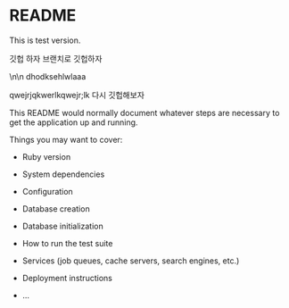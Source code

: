 # README
This is test version.

깃헙 하자
브랜치로 깃헙하자

\n\n
dhodksehlwlaaa

qwejrjqkwerlkqwejr;lk
다시 깃헙해보자

This README would normally document whatever steps are necessary to get the
application up and running.

Things you may want to cover:

* Ruby version

* System dependencies

* Configuration

* Database creation

* Database initialization

* How to run the test suite

* Services (job queues, cache servers, search engines, etc.)

* Deployment instructions

* ...
